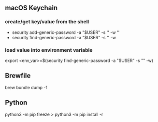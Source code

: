 ## macOS Keychain

### create/get key/value from the shell
* security add-generic-password -a "$USER" -s '<key>' -w '<value>'
* security find-generic-password -a "$USER" -s '<key>' -w

### load value into environment variable
export <env_var>=$(security find-generic-password -a "$USER" -s "<key>" -w)

## Brewfile
brew bundle dump -f

## Python
python3 -m pip freeze > <file>
python3 -m pip install -r <file>
